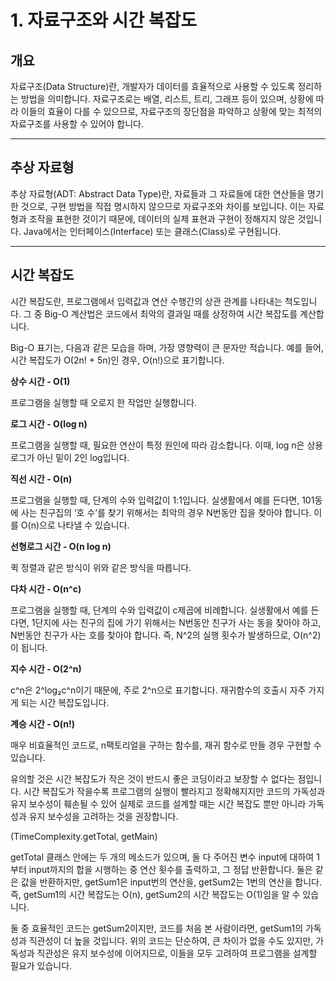# 1. 자료구조와 시간 복잡도

## 개요

자료구조(Data Structure)란, 개발자가 데이터를 효율적으로 사용할 수 있도록 정리하는 방법을 의미합니다. 자료구조로는 배열, 리스트, 트리, 그래프 등이 있으며, 상황에 따라 이들의 효율이 다를 수 있으므로, 자료구조의 장단점을 파악하고 상황에 맞는 최적의 자료구조를 사용할 수 있어야 합니다.

---

## 추상 자료형

추상 자료형(ADT: Abstract Data Type)란, 자료들과 그 자료들에 대한 연산들을 명기한 것으로, 구현 방법을 직접 명시하지 않으므로 자료구조와 차이를 보입니다. 이는 자료형과 조작을 표현한 것이기 때문에, 데이터의 실제 표현과 구현이 정해지지 않은 것입니다. Java에서는 인터페이스(Interface) 또는 클래스(Class)로 구현됩니다.

---

## 시간 복잡도

시간 복잡도란, 프로그램에서 입력값과 연산 수행간의 상관 관계를 나타내는 척도입니다. 그 중 Big-O 계산법은 코드에서 최악의 결과일 때를 상정하여 시간 복잡도를 계산합니다.

Big-O 표기는, 다음과 같은 모습을 하며, 가장 영향력이 큰 문자만 적습니다. 예를 들어, 시간 복잡도가 O(2n! + 5n)인 경우, O(n!)으로 표기합니다.

**상수 시간 - O(1)**

프로그램을 실행할 때 오로지 한 작업만 실행합니다.

**로그 시간 - O(log n)**

프로그램을 실행할 때, 필요한 연산이 특정 원인에 따라 감소합니다. 이때, log n은 상용로그가 아닌 밑이 2인 log입니다.

**직선 시간 - O(n)**

프로그램을 실행할 때, 단계의 수와 입력값이 1:1입니다. 실생활에서 예를 든다면, 101동에 사는 친구집의 ‘호 수’를 찾기 위해서는 최악의 경우 N번동안 집을 찾아야 합니다. 이를 O(n)으로 나타낼 수 있습니다.

**선형로그 시간 - O(n log n)**

퀵 정렬과 같은 방식이 위와 같은 방식을 따릅니다.

**다차 시간 - O(n^c)**

프로그램을 실행할 때, 단계의 수와 입력값이 c제곱에 비례합니다. 실생활에서 예를 든다면, 1단지에 사는 친구의 집에 가기 위해서는 N번동안 친구가 사는 동을 찾아야 하고, N번동안 친구가 사는 호를 찾아야 합니다. 즉, N^2의 실행 횟수가 발생하므로, O(n^2)이 됩니다.

**지수 시간 - O(2^n)**

c^n은 2^log₂c^n이기 때문에, 주로 2^n으로 표기합니다. 재귀함수의 호출시 자주 가지게 되는 시간 복잡도입니다.

**계승 시간 - O(n!)**

매우 비효율적인 코드로, n팩토리얼을 구하는 함수를, 재귀 함수로 만들 경우 구현할 수 있습니다.

유의할 것은 시간 복잡도가 작은 것이 반드시 좋은 코딩이라고 보장할 수 없다는 점입니다. 시간 복잡도가 작을수록 프로그램의 실행이 빨라지고 정확해지지만 코드의 가독성과 유지 보수성이 훼손될 수 있어 실제로 코드를 설계할 때는 시간 복잡도 뿐만 아니라 가독성과 유지 보수성을 고려하는 것을 권장합니다.

(TimeComplexity.getTotal, getMain)

getTotal 클래스 안에는 두 개의 메소드가 있으며, 둘 다 주어진 변수 input에 대하여 1부터 input까지의 합을 시행하는 중 연산 횟수를 출력하고, 그 정답 반환합니다. 둘은 같은 값을 반환하지만, getSum1은 input번의 연산을, getSum2는 1번의 연산을 합니다. 즉, getSum1의 시간 복잡도는 O(n), getSum2의 시간 복잡도는 O(1)임을 알 수 있습니다.

둘 중 효율적인 코드는 getSum2이지만, 코드를 처음 본 사람이라면, getSum1의 가독성과 직관성이 더 높을 것입니다. 위의 코드는 단순하여, 큰 차이가 없을 수도 있지만, 가독성과 직관성은 유지 보수성에 이어지므로, 이들을 모두 고려하여 프로그램을 설계할 필요가 있습니다.